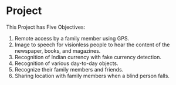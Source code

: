 # Project
This Project has Five Objectives:
1) Remote access by a family member using GPS. 
2) Image to speech for visionless people to hear the content of the newspaper, books, and magazines. 
3) Recognition of Indian currency with fake currency detection. 
4) Recognition of various day-to-day objects. 
5) Recognize their family members and friends. 
6) Sharing location with family members when a blind person falls.
